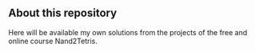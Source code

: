 ## About this repository
Here will be available my own solutions from the projects of the free and online course Nand2Tetris.